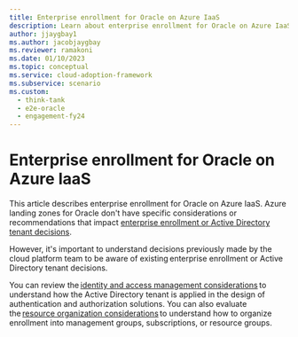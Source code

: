 ```yaml
---
title: Enterprise enrollment for Oracle on Azure IaaS 
description: Learn about enterprise enrollment for Oracle on Azure IaaS. 
author: jjaygbay1
ms.author: jacobjaygbay
ms.reviewer: ramakoni
ms.date: 01/10/2023
ms.topic: conceptual
ms.service: cloud-adoption-framework
ms.subservice: scenario
ms.custom: 
  - think-tank
  - e2e-oracle
  - engagement-fy24
---
```


# Enterprise enrollment for Oracle on Azure IaaS

This article describes enterprise enrollment for Oracle on Azure IaaS. Azure landing zones for Oracle don't have specific considerations or recommendations that impact [enterprise enrollment or Active Directory tenant decisions](https://learn.microsoft.com/azure/cloud-adoption-framework/ready/landing-zone/design-area/azure-billing-ad-tenant).

However, it's  important to understand decisions previously made by the cloud platform team to be aware of existing enterprise enrollment or Active Directory tenant decisions.

You can review the [identity and access management considerations](https://learn.microsoft.com/azure/cloud-adoption-framework/scenarios/sap/eslz-identity-and-access-management) to understand how the Active Directory tenant is applied in the design of authentication and authorization solutions. You can also evaluate the [resource organization considerations](https://learn.microsoft.com/azure/cloud-adoption-framework/scenarios/sap/eslz-resource-organization) to understand how to organize enrollment into management groups, subscriptions, or resource groups.
